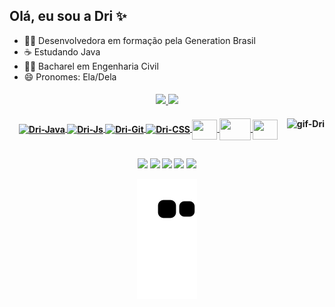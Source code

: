 ## Olá, eu sou a Dri ✨

- 👩‍💻 Desenvolvedora em formação pela Generation Brasil
- ☕ Estudando Java
- 👷‍♀️ Bacharel em Engenharia Civil
- 😄 Pronomes: Ela/Dela

<h4 align="center">
  <a href="https://github.com/drifaro">
  <img height="100em" src="https://github-readme-stats.vercel.app/api?username=drifaro&show_icons=true&theme=ocean_dark&include_all_commits=true&count_private=true"/>
  <img height="100em" src="https://github-readme-stats.vercel.app/api/top-langs/?username=drifaro&layout=compact&langs_count=7&theme=ocean_dark"/>
</div>
  
 <h4 align="center">
 <img align="center" alt="Dri-Java" height="50" width="50" src="https://cdn.jsdelivr.net/gh/devicons/devicon/icons/java/java-original-wordmark.svg"/>
 <img align="center" alt="Dri-Js" height="30" width="40" src="https://cdn.jsdelivr.net/gh/devicons/devicon/icons/javascript/javascript-original.svg"/>
 <img align="center" alt="Dri-Git" height="40" width="40" src="https://cdn.jsdelivr.net/gh/devicons/devicon/icons/git/git-plain.svg"/>
 <img align="center" alt="Dri-CSS" height="40" width="38"src="https://cdn.jsdelivr.net/gh/devicons/devicon/icons/css3/css3-original.svg" />
 <img align="center" alt"Dri-angular" height="32" width="40" src="https://cdn.jsdelivr.net/gh/devicons/devicon/icons/angularjs/angularjs-plain.svg"/>
 <img align="center" alt"Dri-spring" height="35" width="50" src="https://cdn.jsdelivr.net/gh/devicons/devicon/icons/spring/spring-original.svg"/>
 <img align="center" alt"Dri-MySQL" height="32" width="40" src="https://cdn.jsdelivr.net/gh/devicons/devicon/icons/mysql/mysql-original.svg"/>
 <img align="right" alt="gif-Dri" src="https://cdn.discordapp.com/attachments/854543811715006484/902650262534103090/Webp.net-gifmaker_1.gif">
 </div>
  
  
##
 
 <h4 align="center">
   <a href="https://twitter.com/_drizoca" target="_blank"><img src="https://img.shields.io/badge/Twitter-1DA1F2?style=for-the-badge&logo=twitter&logoColor=white" target="_blank"></a>
  <a href="https://instagram.com/drifaro" target="_blank"><img src="https://img.shields.io/badge/-Instagram-%23E4405F?style=for-the-badge&logo=instagram&logoColor=white" target="_blank"></a>
  <a href="https://facebook.com/drifaro.95" target="_blank"><img src="https://img.shields.io/badge/Facebook-1877F2?style=for-the-badge&logo=facebook&logoColor=white" target="_blank"></a> 
  <a href = "mailto:eng.drifaro@gmail.com"><img src="https://img.shields.io/badge/-Gmail-%23333?style=for-the-badge&logo=gmail&logoColor=white" target="_blank"></a>
  <a href="https://www.linkedin.com/in/drislainefaro/" target="_blank"><img src="https://img.shields.io/badge/-LinkedIn-%230077B5?style=for-the-badge&logo=linkedin&logoColor=white" target="_blank"></a>
  <src="https://cdn.discordapp.com/attachments/890564066446282812/893200534729789510/output_2TfwJK.gif">
    
  ![Snake animation](https://github.com/drifaro/drifaro/blob/output/github-contribution-grid-snake.svg)
 
</div>
